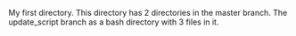 My first directory.
This directory has 2 directories in the master branch.
The update_script branch as a bash directory with 3 files in it.
